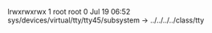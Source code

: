 lrwxrwxrwx 1 root root 0 Jul 19 06:52 sys/devices/virtual/tty/tty45/subsystem -> ../../../../class/tty
